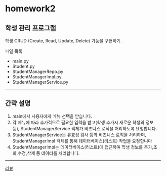 # homework2

## 학생 관리 프로그램

학생 CRUD (Create, Read, Update, Delete) 기능을 구현하기.

파일 목록
- main.py
- Student.py
- StudentManagerRepo.py
- StudentManagerImpl.py
- StudentManagerService.py
---

## 간략 설명
1. main에서 사용자에게 메뉴 선택을 받습니다.
2. 각 메뉴에 따라 추가적으로 필요한 입력을 받고(학생 추가시 새로운 학생의 정보 등), StudentManagerService 객체가 비즈니스 로직을 처리하도록 요청합니다.
3. StudentManagerService는 유효성 검사 등의 비즈니스 로직을 처리하며, StudentManagerImpl 객체를 통해 데이터베이스(리스트) 작업을 요청합니다
4. StudentManagerImpl는 데이터베이스(리스트)에 접근하여 학생 정보를 추가,조회,수정,삭제 등 데이터를 처리합니다.

---
[리뷰](https://github.com/Yeomdonghwan/likelion/blob/master/homework_2/review.md)
